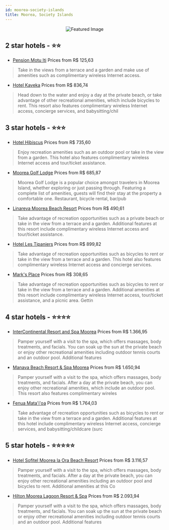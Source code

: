 ```yaml
---
id: moorea-society-islands
title: Moorea, Society Islands
---
```


<center><img src="https://i.travelapi.com/hotels/1000000/560000/554800/554750/1fb03d4b_z.jpg" alt="Featured Image" /></center>


##  2 star hotels - ⭐️⭐️

-    [Pension Motu Iti](https://us.hurb.com/hotels/moorea/pension-motu-iti-JNP-JP264482?cmp=18055) Prices from R$ 125,63
   > Take in the views from a terrace and a garden and make use of amenities such as complimentary wireless Internet access.
-    [Hotel Kaveka](https://us.hurb.com/hotels/moorea/hotel-kaveka-JNP-JP426647?cmp=18055) Prices from R$ 836,74
   > Head down to the water and enjoy a day at the private beach, or take advantage of other recreational amenities, which include bicycles to rent. This resort also features complimentary wireless Internet access, concierge services, and babysitting/chil

##  3 star hotels - ⭐️⭐️⭐️

-    [Hotel Hibiscus](https://us.hurb.com/hotels/moorea/hotel-hibiscus-JNP-JP423889?cmp=18055) Prices from R$ 735,60
   > Enjoy recreation amenities such as an outdoor pool or take in the view from a garden. This hotel also features complimentary wireless Internet access and tour/ticket assistance.
-    [Moorea Golf Lodge](https://us.hurb.com/hotels/moorea/moorea-golf-lodge-JNP-JP603040?cmp=18055) Prices from R$ 685,87
   > Moorea Golf Lodge is a popular choice amongst travelers in Moorea Island, whether exploring or just passing through. Featuring a complete list of amenities, guests will find their stay at the property a comfortable one. Restaurant, bicycle rental, bar/pub
-    [Linareva Moorea Beach Resort](https://us.hurb.com/hotels/moorea/linareva-moorea-beach-resort-JNP-JP350143?cmp=18055) Prices from R$ 490,61
   > Take advantage of recreation opportunities such as a private beach or take in the view from a terrace and a garden. Additional features at this resort include complimentary wireless Internet access and tour/ticket assistance.
-    [Hotel Les Tipaniers](https://us.hurb.com/hotels/moorea/hotel-les-tipaniers-JNP-JP296083?cmp=18055) Prices from R$ 899,82
   > Take advantage of recreation opportunities such as bicycles to rent or take in the view from a terrace and a garden. This hotel also features complimentary wireless Internet access and concierge services.
-    [Mark's Place](https://us.hurb.com/hotels/moorea/mark-s-place-JNP-JP984812?cmp=18055) Prices from R$ 308,65
   > Take advantage of recreation opportunities such as bicycles to rent or take in the view from a terrace and a garden. Additional amenities at this resort include complimentary wireless Internet access, tour/ticket assistance, and a picnic area. Gettin

##  4 star hotels - ⭐️⭐️⭐️⭐️

-    [InterContinental Resort and Spa Moorea](https://us.hurb.com/hotels/moorea/intercontinental-resort-and-spa-moorea-JNP-JP096584?cmp=18055) Prices from R$ 1.366,95
   > Pamper yourself with a visit to the spa, which offers massages, body treatments, and facials. You can soak up the sun at the private beach or enjoy other recreational amenities including outdoor tennis courts and an outdoor pool. Additional features 
-    [Manava Beach Resort & Spa Moorea](https://us.hurb.com/hotels/moorea/manava-beach-resort-spa-moorea-JNP-JP01711D?cmp=18055) Prices from R$ 1.650,94
   > Pamper yourself with a visit to the spa, which offers massages, body treatments, and facials. After a day at the private beach, you can enjoy other recreational amenities, which include an outdoor pool. This resort also features complimentary wireles
-    [Fenua Mata'i'oa](https://us.hurb.com/hotels/moorea/fenua-mata-i-oa-JNP-JP846160?cmp=18055) Prices from R$ 1.764,03
   > Take advantage of recreation opportunities such as bicycles to rent or take in the view from a terrace and a garden. Additional features at this hotel include complimentary wireless Internet access, concierge services, and babysitting/childcare (surc

##  5 star hotels - ⭐️⭐️⭐️⭐️⭐️

-    [Hotel Sofitel Moorea Ia Ora Beach Resort](https://us.hurb.com/hotels/moorea/hotel-sofitel-moorea-ia-ora-beach-resort-JNP-JP153419?cmp=18055) Prices from R$ 3.116,57
   > Pamper yourself with a visit to the spa, which offers massages, body treatments, and facials. After a day at the private beach, you can enjoy other recreational amenities including an outdoor pool and bicycles to rent. Additional amenities at this Co
-    [Hilton Moorea Lagoon Resort & Spa](https://us.hurb.com/hotels/moorea/hilton-moorea-lagoon-resort-spa-JNP-JP813625?cmp=18055) Prices from R$ 2.093,94
   > Pamper yourself with a visit to the spa, which offers massages, body treatments, and facials. You can soak up the sun at the private beach or enjoy other recreational amenities including outdoor tennis courts and an outdoor pool. Additional features 
